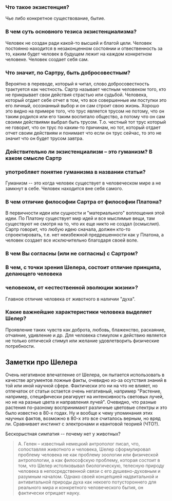 ### Что такое экзистенция?

Чье либо конкретное существование, бытие.

### В чем суть основного тезиса экзистенциализма?

Человек не создан ради какой-то высшей и благой цели. Человек постоянно
находится в незаконценном состоянии и отвественность за то, каким будет человек
в будущем лежит на каждом конкретном человеке. Человек создает себя сам.

### Что значит, по Сартру, быть добросовестным?

Вероятно в переводе, который я читал, слово добросовестность трактуется как
честность. Сартр называет честным человеком того, кто не прикрывает свои
действия страстью или судьбой. Человека, который отдает себе отчет в том, что
все совершенные им поступки это его личный, осознанный выбор и он сам строит
свою жизнь. Хорошо это видно на примере того, что трус является трусом не
потому, что он таким родился или его таким воспитало общество, а потому что он
сам своими действиями выбрал быть трусом. Т.о. честный тот трус который не
говорит, что он трус по каким-то причинам, но тот, который отдает отчет своим
действиям и понимает что если он трус сейчас, то это не значит что он будет
трусом завтра.

### Действительно ли экзистенциализм – это гуманизм? В каком смысле Сартр
### употребляет понятие гуманизма в названии статьи?

Гуманизм -- это когда человек существует в человеческом мире а не замкнут в
себе. Человек находится вне себя самого.

### В чем отличие философии Сартра от философии Платона?

В первичности идеи или сущности и "материального" воплощения этой идеи. По
Платону существует мир идей и все мыслимые вещи, там существуют не смотря на
то, что их еще никто не создал (осмыслил). Сартр говорит, что любую идею
сначала, должен кто-то спроектировать, т.е. нет неизбежной предрешенности как
у Платона, а человек создает все исключительно благодаря своей воле.

### В чем Вы согласны (или не согласны) с Сартром?

### В чем, с точки зрения Шелера, состоит отличие принципа, делающего человека
### человеком, от «естественной эволюции жизни»?

Главное отличие человека от животного в наличии "духа".
### Какие важнейшие характеристики человека выделяет Шелер?

Проявление таких чувств как доброта, любовь, блаженство, раскаяние, отчаяние,
удивление и др. Для человека стимулом к действию является не только оптическй
стимул или желание удовлетворить физические потребности.

## Заметки про Шелера

Очень негативное впечатление от Шелера, он пытается использовать в качестве
аргументов ложные факты, очевидно из-за осутствия знаний в той или иной научной
сфере. Фактически это ни на что не влияет, но отпечаток от статьи остается
очень негативный, например "Растение, например, специфически реагирует на
интенсивность световых лучей, но не на разные цвета и направления лучей".
Очевидно, что разные растения по-разному воспринимают различные цветовые
спектры и это было известно в 80-х годах. Ну и вообще к чему упоминания этих
научных фактов, возможно в 80-х это все считалось верным, но вряд ли.
Сравнивает инстинкт с электронами и квантовой теорией (ЧТО?).

Бескорыстная симпатия -- почему нет у животных?

> А. Гелен – известный немецкий антрополог писал, что, сопоставляя животного и
> человека, Шелер сформулировал проблему человека не как проблему зоологии или
> физической антропологии, а как философскую проблему, которая состоит в том,
> что Шелер истолковывал биологическую, телесную природу человека в
> непосредственной связи с его душевно-духовным и разумным началом. Однако
> своей концепцией надвитальной и антивитальной природы духа как некоего
> потустороннего для реального мира и конкретного человеческого бытия, он
> фактически отрицает науку.
